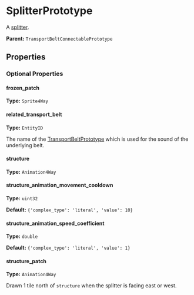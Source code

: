 # SplitterPrototype

A [splitter](https://wiki.factorio.com/Splitter).

**Parent:** `TransportBeltConnectablePrototype`

## Properties

### Optional Properties

#### frozen_patch

**Type:** `Sprite4Way`



#### related_transport_belt

**Type:** `EntityID`

The name of the [TransportBeltPrototype](prototype:TransportBeltPrototype) which is used for the sound of the underlying belt.

#### structure

**Type:** `Animation4Way`



#### structure_animation_movement_cooldown

**Type:** `uint32`



**Default:** `{'complex_type': 'literal', 'value': 10}`

#### structure_animation_speed_coefficient

**Type:** `double`



**Default:** `{'complex_type': 'literal', 'value': 1}`

#### structure_patch

**Type:** `Animation4Way`

Drawn 1 tile north of `structure` when the splitter is facing east or west.


